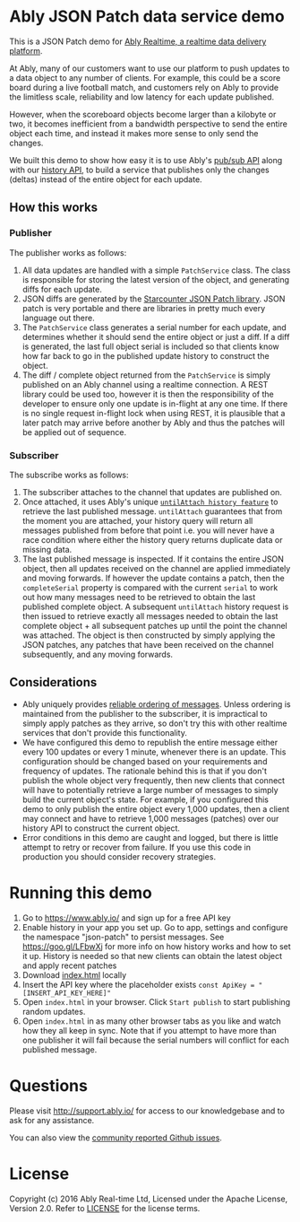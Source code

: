 # Ably JSON Patch data service demo

This is a JSON Patch demo for [Ably Realtime, a realtime data delivery platform](https://www.ably.io).

At Ably, many of our customers want to use our platform to push updates to a data object to any number of clients. For example, this could be a score board during a live football match, and customers rely on Ably to provide the limitless scale, reliability and low latency for each update published.

However, when the scoreboard objects become larger than a kilobyte or two, it becomes inefficient from a bandwidth perspective to send the entire object each time, and instead it makes more sense to only send the changes.

We built this demo to show how easy it is to use Ably's [pub/sub API](https://www.ably.io/documentation/realtime/channels-messages) along with our [history API](https://www.ably.io/documentation/realtime/history), to build a service that publishes only the changes (deltas) instead of the entire object for each update.

## How this works

### Publisher

The publisher works as follows:

1. All data updates are handled with a simple `PatchService` class. The class is responsible for storing the latest version of the object, and generating diffs for each update.
2. JSON diffs are generated by the [Starcounter JSON Patch library](https://github.com/Starcounter-Jack/JSON-Patch). JSON patch is very portable and there are libraries in pretty much every language out there.
3. The `PatchService` class generates a serial number for each update, and determines whether it should send the entire object or just a diff. If a diff is generated, the last full object serial is included so that clients know how far back to go in the published update history to construct the object.
4. The diff / complete object returned from the `PatchService` is simply published on an Ably channel using a realtime connection. A REST library could be used too, however it is then the responsibility of the developer to ensure only one update is in-flight at any one time. If there is no single request in-flight lock when using REST, it is plausible that a later patch may arrive before another by Ably and thus the patches will be applied out of sequence.

### Subscriber

The subscribe works as follows:

1. The subscriber attaches to the channel that updates are published on.
2. Once attached, it uses Ably's unique [`untilAttach history feature`](https://www.ably.io/documentation/realtime/channels-messages#message-history) to retrieve the last published message. `untilAttach` guarantees that from the moment you are attached, your history query will return all messages published from before that point i.e. you will never have a race condition where either the history query returns duplicate data or missing data.
3. The last published message is inspected. If it contains the entire JSON object, then all updates received on the channel are applied immediately and moving forwards.  If however the update contains a patch, then the `completeSerial` property is compared with the current `serial` to work out how many messages need to be retrieved to obtain the last published complete object. A subsequent `untilAttach` history request is then issued to retrieve exactly all messages needed to obtain the last complete object + all subsequent patches up until the point the channel was attached. The object is then constructed by simply applying the JSON patches, any patches that have been received on the channel subsequently, and any moving forwards.

## Considerations

* Ably uniquely provides [reliable ordering of messages](https://support.ably.io/solution/articles/3000044641-reliable-message-ordering-for-connected-clients). Unless ordering is maintained from the publisher to the subscriber, it is impractical to simply apply patches as they arrive, so don't try this with other realtime services that don't provide this functionality.
* We have configured this demo to republish the entire message either every 100 updates or every 1 minute, whenever there is an update. This configuration should be changed based on your requirements and frequency of updates. The rationale behind this is that if you don't publish the whole object very frequently, then new clients that connect will have to potentially retrieve a large number of messages to simply build the current object's state. For example, if you configured this demo to only publish the entire object every 1,000 updates, then a client may connect and have to retrieve 1,000 messages (patches) over our history API to construct the current object.
* Error conditions in this demo are caught and logged, but there is little attempt to retry or recover from failure. If you use this code in production you should consider recovery strategies.

# Running this demo

1. Go to https://www.ably.io/ and sign up for a free API key
2. Enable history in your app you set up. Go to app, settings and configure the namespace "json-patch" to persist messages. See https://goo.gl/LFbwXj for more info on how history works and how to set it up. History is needed so that new clients can obtain the latest object and apply recent patches
3. Download [index.html](./index.html) locally
4. Insert the API key where the placeholder exists `const ApiKey = "[INSERT_API_KEY_HERE]"`
5. Open `index.html` in your browser. Click `Start publish` to start publishing random updates.
6. Open `index.html` in as many other browser tabs as you like and watch how they all keep in sync. Note that if you attempt to have more than one publisher it will fail because the serial numbers will conflict for each published message.

# Questions

Please visit http://support.ably.io/ for access to our knowledgebase and to ask for any assistance.

You can also view the [community reported Github issues](https://github.com/ably/json-patch-demo/issues).

# License

Copyright (c) 2016 Ably Real-time Ltd, Licensed under the Apache License, Version 2.0. Refer to [LICENSE](./LICENSE) for the license terms.
